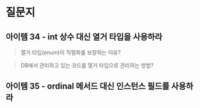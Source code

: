 # 질문지

## 아이템 34 - int 상수 대신 열거 타입을 사용하라

> 열거 타입(enum)이 직렬화를 보장하는 이유?

> DB에서 관리하고 있는 코드를 열거 타입으로 관리하는 방법?

## 아이템 35 - ordinal 메서드 대신 인스턴스 필드를 사용하라
